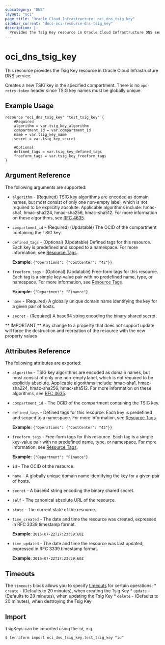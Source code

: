 ```yaml
---
subcategory: "DNS"
layout: "oci"
page_title: "Oracle Cloud Infrastructure: oci_dns_tsig_key"
sidebar_current: "docs-oci-resource-dns-tsig_key"
description: |-
  Provides the Tsig Key resource in Oracle Cloud Infrastructure DNS service
---
```


# oci_dns_tsig_key
This resource provides the Tsig Key resource in Oracle Cloud Infrastructure DNS service.

Creates a new TSIG key in the specified compartment. There is no
`opc-retry-token` header since TSIG key names must be globally unique.


## Example Usage

```hcl
resource "oci_dns_tsig_key" "test_tsig_key" {
	#Required
	algorithm = var.tsig_key_algorithm
	compartment_id = var.compartment_id
	name = var.tsig_key_name
	secret = var.tsig_key_secret

	#Optional
	defined_tags = var.tsig_key_defined_tags
	freeform_tags = var.tsig_key_freeform_tags
}
```

## Argument Reference

The following arguments are supported:

* `algorithm` - (Required) TSIG key algorithms are encoded as domain names, but most consist of only one non-empty label, which is not required to be explicitly absolute. Applicable algorithms include: hmac-sha1, hmac-sha224, hmac-sha256, hmac-sha512. For more information on these algorithms, see [RFC 4635](https://tools.ietf.org/html/rfc4635#section-2). 
* `compartment_id` - (Required) (Updatable) The OCID of the compartment containing the TSIG key.
* `defined_tags` - (Optional) (Updatable) Defined tags for this resource. Each key is predefined and scoped to a namespace. For more information, see [Resource Tags](https://docs.cloud.oracle.com/iaas/Content/General/Concepts/resourcetags.htm).

	 **Example:** `{"Operations": {"CostCenter": "42"}}` 
* `freeform_tags` - (Optional) (Updatable) Free-form tags for this resource. Each tag is a simple key-value pair with no predefined name, type, or namespace. For more information, see [Resource Tags](https://docs.cloud.oracle.com/iaas/Content/General/Concepts/resourcetags.htm).

	 **Example:** `{"Department": "Finance"}` 
* `name` - (Required) A globally unique domain name identifying the key for a given pair of hosts.
* `secret` - (Required) A base64 string encoding the binary shared secret.


** IMPORTANT **
Any change to a property that does not support update will force the destruction and recreation of the resource with the new property values

## Attributes Reference

The following attributes are exported:

* `algorithm` - TSIG key algorithms are encoded as domain names, but most consist of only one non-empty label, which is not required to be explicitly absolute. Applicable algorithms include: hmac-sha1, hmac-sha224, hmac-sha256, hmac-sha512. For more information on these algorithms, see [RFC 4635](https://tools.ietf.org/html/rfc4635#section-2). 
* `compartment_id` - The OCID of the compartment containing the TSIG key.
* `defined_tags` - Defined tags for this resource. Each key is predefined and scoped to a namespace. For more information, see [Resource Tags](https://docs.cloud.oracle.com/iaas/Content/General/Concepts/resourcetags.htm).

	 **Example:** `{"Operations": {"CostCenter": "42"}}` 
* `freeform_tags` - Free-form tags for this resource. Each tag is a simple key-value pair with no predefined name, type, or namespace. For more information, see [Resource Tags](https://docs.cloud.oracle.com/iaas/Content/General/Concepts/resourcetags.htm).

	 **Example:** `{"Department": "Finance"}` 
* `id` - The OCID of the resource.
* `name` - A globally unique domain name identifying the key for a given pair of hosts.
* `secret` - A base64 string encoding the binary shared secret.
* `self` - The canonical absolute URL of the resource.
* `state` - The current state of the resource.
* `time_created` - The date and time the resource was created, expressed in RFC 3339 timestamp format.

	**Example:** `2016-07-22T17:23:59:60Z` 
* `time_updated` - The date and time the resource was last updated, expressed in RFC 3339 timestamp format.

	**Example:** `2016-07-22T17:23:59:60Z` 

## Timeouts

The `timeouts` block allows you to specify [timeouts](https://registry.terraform.io/providers/oracle/oci/latest/docs/guides/changing_timeouts) for certain operations:
	* `create` - (Defaults to 20 minutes), when creating the Tsig Key
	* `update` - (Defaults to 20 minutes), when updating the Tsig Key
	* `delete` - (Defaults to 20 minutes), when destroying the Tsig Key


## Import

TsigKeys can be imported using the `id`, e.g.

```
$ terraform import oci_dns_tsig_key.test_tsig_key "id"
```

